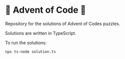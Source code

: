 # 🎄 Advent of Code 🎄

Repository for the solutions of Advent of Codes puzzles.

Solutions are written in TypeScript.

To run the solutions:

```bash
npx ts-node solution.ts
```
